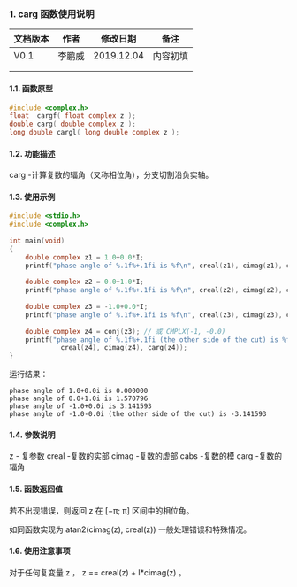 ### 1. carg  函数使用说明





| 文档版本 | 作者   | 修改日期   | 备注     |
| -------- | ------ | ---------- | -------- |
| V0.1     | 李鹏威 | 2019.12.04 | 内容初填 |
|          |        |            |          |
|          |        |            |          |





#### 1.1. 函数原型

```c
#include <complex.h>
float  cargf( float complex z );
double carg( double complex z );
long double cargl( long double complex z );
```



#### 1.2. 功能描述

carg -计算复数的辐角（又称相位角），分支切割沿负实轴。




#### 1.3. 使用示例

```c
#include <stdio.h>
#include <complex.h>
 
int main(void) 
{
    double complex z1 = 1.0+0.0*I;
    printf("phase angle of %.1f%+.1fi is %f\n", creal(z1), cimag(z1), carg(z1));
 
    double complex z2 = 0.0+1.0*I;
    printf("phase angle of %.1f%+.1fi is %f\n", creal(z2), cimag(z2), carg(z2));
 
    double complex z3 = -1.0+0.0*I;
    printf("phase angle of %.1f%+.1fi is %f\n", creal(z3), cimag(z3), carg(z3));
 
    double complex z4 = conj(z3); // 或 CMPLX(-1, -0.0)
    printf("phase angle of %.1f%+.1fi (the other side of the cut) is %f\n",
             creal(z4), cimag(z4), carg(z4));
}
```

运行结果：

```
phase angle of 1.0+0.0i is 0.000000
phase angle of 0.0+1.0i is 1.570796
phase angle of -1.0+0.0i is 3.141593
phase angle of -1.0-0.0i (the other side of the cut) is -3.141593
```







#### 1.4. 参数说明
z  -  复参数
creal -复数的实部
cimag -复数的虚部
cabs -复数的模
carg -复数的辐角


#### 1.5. 函数返回值

若不出现错误，则返回 z 在 [−π; π] 区间中的相位角。 

如同函数实现为 atan2(cimag(z), creal(z)) 一般处理错误和特殊情况。




 





#### 1.6. 使用注意事项

对于任何复变量 z ， z == creal(z) + I*cimag(z) 。